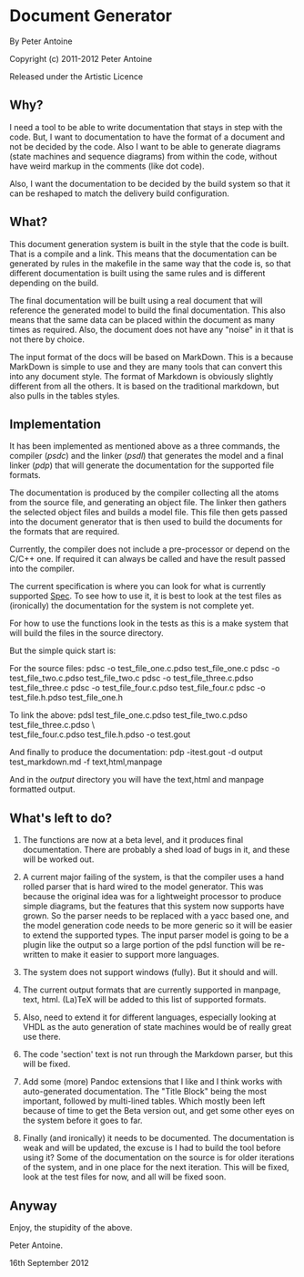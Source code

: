 Document Generator
==================

By Peter Antoine

Copyright (c) 2011-2012 Peter Antoine

Released under the Artistic Licence

Why?
----

I need a tool to be able to write documentation that stays in step
with the code. But, I want to documentation to have the format of
a document and not be decided by the code. Also I want to be able
to generate diagrams (state machines and sequence diagrams) from
within the code, without have weird markup in the comments (like dot code).

Also, I want the documentation to be decided by the build system
so that it can be reshaped to match the delivery build configuration.

What?
-----

This document generation system is built in the style that the code
is built. That is a compile and a link. This means that the documentation
can be generated by rules in the makefile in the same way that the
code is, so that different documentation is built using the same rules and
is different depending on the build.

The final documentation will be built using a real document that will
reference the generated model to build the final documentation. This also 
means that the same data can be placed within the document as many
times as required. Also, the document does not have any "noise" in it that
is not there by choice.

The input format of the docs will be based on MarkDown. This is a because
MarkDown is simple to use and they are many tools that can convert this
into any document style. The format of Markdown is obviously slightly different
from all the others. It is based on the traditional markdown, but also pulls in 
the tables styles.

Implementation
--------------

It has been implemented as mentioned above as a three commands, the compiler (*psdc*)
and the linker (*psdl*) that generates the model and a final linker (*pdp*) that will
generate the documentation for the supported file formats. 

The documentation is produced by the compiler collecting all the atoms from the source
file, and generating an object file. The linker then gathers the selected object files
and builds a model file. This file then gets passed into the document generator that 
is then used to build the documents for the formats that are required.

Currently, the compiler does not include a pre-processor or depend on the C/C++ one.
If required it can always be called and have the result passed into the compiler.

The current specification is where you can look for what is currently supported
[Spec](https://github.com/PAntoine/doc_gen/blob/master/docs/specification.md).
To see how to use it, it is best to look at the test files as (ironically) the documentation
for the system is not complete yet.

For how to use the functions look in the tests as this is a make system that will 
build the files in the source directory.

But the simple quick start is:

For the source files:
	pdsc -o test_file_one.c.pdso test_file_one.c
	pdsc -o test_file_two.c.pdso test_file_two.c
	pdsc -o test_file_three.c.pdso test_file_three.c
	pdsc -o test_file_four.c.pdso test_file_four.c
	pdsc -o test_file.h.pdso test_file_one.h

To link the above:
	pdsl test_file_one.c.pdso test_file_two.c.pdso test_file_three.c.pdso \  
		 test_file_four.c.pdso test_file.h.pdso -o test.gout

And finally to produce the documentation:
	pdp -itest.gout -d output test_markdown.md -f text,html,manpage

And in the *output* directory you will have the text,html and manpage formatted output.


What's left to do?
------------------

1. The functions are now at a beta level, and it produces final documentation. There are
probably a shed load of bugs in it, and these will be worked out.

2. A current major failing of the system, is that the compiler uses a hand rolled parser 
that is hard wired to the model generator. This was because the original idea was for 
a lightweight processor to produce simple diagrams, but the features that this system now
supports have grown. So the parser needs to be replaced with a yacc based one, and the
model generation code needs to be more generic so it will be easier to extend the supported
types. The input parser model is going to be a plugin like the output so a large portion of
the pdsl function will be re-written to make it easier to support more languages.

3. The system does not support windows (fully). But it should and will.

4. The current output formats that are currently supported in manpage, text, html. (La)TeX
will be added to this list of supported formats.

5. Also, need to extend it for different languages, especially looking at VHDL as the 
auto generation of state machines would be of really great use there.

6. The code 'section' text is not run through the Markdown parser, but this will be fixed.

7. Add some (more) Pandoc extensions that I like and I think works with auto-generated
documentation. The "Title Block" being the most important, followed by multi-lined tables.
Which mostly been left because of time to get the Beta version out, and get some other eyes
on the system before it goes to far.

8. Finally (and ironically) it needs to be documented. The documentation is weak and will 
be updated, the excuse is I had to build the tool before using it? Some of the documentation
on the source is for older iterations of the system, and in one place for the next iteration.
This will be fixed, look at the test files for now, and all will be fixed soon.


Anyway
------

Enjoy, the stupidity of the above.

Peter Antoine.

16th September 2012
 
